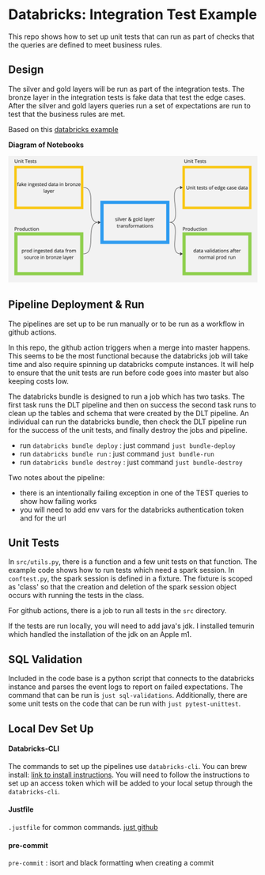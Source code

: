 # Databricks: Integration Test Example

This repo shows how to set up unit tests that can run as part of checks
that the queries are defined to meet business rules.

## Design

The silver and gold layers will be run as part of the integration tests.  The
bronze layer in the integration tests is fake data that test the edge cases.
After the silver and gold layers queries run a set of expectations are
run to test that the business rules are met.

Based on this [databricks example](https://notebooks.databricks.com/demos/dlt-unit-test/index.html)

**Diagram of Notebooks**

![Diagram](./images/unit-test-diagram.jpg)

## Pipeline Deployment & Run

The pipelines are set up to be run manually or to be run as a workflow in github actions.

In this repo, the github action triggers when a merge into master happens.  This seems
to be the most functional because the databricks job will take time and also require
spinning up databricks compute instances.  It will help to ensure that the unit tests
are run before code goes into master but also keeping costs low.

The databricks bundle is designed to run a job which has two tasks.  The first task runs
the DLT pipeline and then on success the second task runs to clean up the tables and schema
that were created by the DLT pipeline.  An individual can run the databricks bundle, then
check the DLT pipeline run for the success of the unit tests, and finally destroy the jobs and pipeline.

- run `databricks bundle deploy` : just command `just bundle-deploy`
- run `databricks bundle run` : just command `just bundle-run`
- run `databricks bundle destroy` : just command `just bundle-destroy`

Two notes about the pipeline:

- there is an intentionally failing exception in one of the TEST queries to show how failing works
- you will need to add env vars for the databricks authentication token and for the url

## Unit Tests

In `src/utils.py`, there is a function and a few unit tests on that function.  The example code
shows how to run tests which need a spark session.  In `conftest.py`, the spark session is
defined in a fixture. The fixture is scoped as 'class' so that the creation and deletion of the
spark session object occurs with running the tests in the class.

For github actions, there is a job to run all tests in the `src` directory.

If the tests are run locally, you will need to add java's jdk.  I installed
temurin which handled the installation of the jdk on an Apple m1.

## SQL Validation

Included in the code base is a python script that connects to the databricks instance
and parses the event logs to report on failed expectations. The command that
can be run is `just sql-validations`.  Additionally, there are
some unit tests on the code that can be run with `just pytest-unittest`.

## Local Dev Set Up

#### Databricks-CLI

The commands to set up the pipelines use `databricks-cli`.  You can brew install:
[link to install instructions](https://docs.databricks.com/en/dev-tools/cli/tutorial.html#databricks-cli-tutorial).
You will need to follow the instructions
to set up an access token which will be added to your local setup through the `databricks-cli`.

#### Justfile

`.justfile` for common commands. [just github](https://github.com/casey/just?tab=readme-ov-file#installation)

#### pre-commit

`pre-commit` : isort and black formatting when creating a commit
